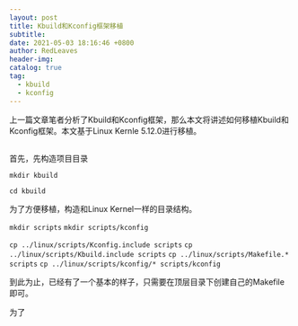 ```yaml
---
layout: post
title: Kbuild和Kconfig框架移植
subtitle:
date: 2021-05-03 18:16:46 +0800
author: RedLeaves
header-img:
catalog: true
tag:
  - kbuild
  - kconfig
---
```


上一篇文章笔者分析了Kbuild和Kconfig框架，那么本文将讲述如何移植Kbuild和Kconfig框架。本文基于Linux Kernle 5.12.0进行移植。

##

首先，先构造项目目录

`mkdir kbuild`

`cd kbuild`

为了方便移植，构造和Linux Kernel一样的目录结构。

`mkdir scripts`
`mkdir scripts/kconfig`

`cp ../linux/scripts/Kconfig.include scripts`
`cp ../linux/scripts/Kbuild.include scripts`
`cp ../linux/scripts/Makefile.* scripts`
`cp ../linux/scripts/kconfig/* scripts/kconfig`

到此为止，已经有了一个基本的样子，只需要在顶层目录下创建自己的Makefile即可。

为了
